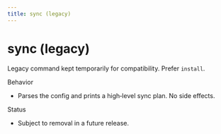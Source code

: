 ```yaml
---
title: sync (legacy)
---
```


# sync (legacy)

Legacy command kept temporarily for compatibility. Prefer `install`.

Behavior
- Parses the config and prints a high‑level sync plan. No side effects.

Status
- Subject to removal in a future release.

